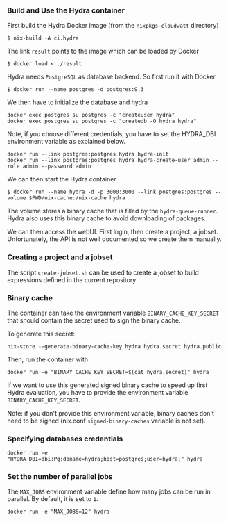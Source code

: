### Build and Use the Hydra container

First build the Hydra Docker image (from the `nixpkgs-cloudwatt` directory)
```
$ nix-build -A ci.hydra
```

The link `result` points to the image which can be loaded by Docker
```
$ docker load < ./result
```

Hydra needs `PostgreSQL` as database backend. So first run it with Docker
```
$ docker run --name postgres -d postgres:9.3
```

We then have to initialize the database and hydra

```
docker exec postgres su postgres -c "createuser hydra"
docker exec postgres su postgres -c "createdb -O hydra hydra"
```

Note, if you choose different credentials, you have to set the
HYDRA_DBI environment variable as explained below.

```
docker run --link postgres:postgres hydra hydra-init
docker run --link postgres:postgres hydra hydra-create-user admin --role admin --password admin
```

We can then start the Hydra container
```
$ docker run --name hydra -d -p 3000:3000 --link postgres:postgres --volume $PWD/nix-cache:/nix-cache hydra
```

The volume stores a binary cache that is filled by the
`hydra-queue-runner`. Hydra also uses this binary cache to avoid
downloading of packages.

We can then access the webUI. First login, then create a project, a
jobset. Unfortunately, the API is not well documented so we create
them manually.

### Creating a project and a jobset

The script `create-jobset.sh` can be used to create a jobset to build
expressions defined in the current repository.

### Binary cache

The container can take the environment variable `BINARY_CACHE_KEY_SECRET`
that should contain the secret used to sign the binary cache.

To generate this secret:
```
nix-store --generate-binary-cache-key hydra hydra.secret hydra.public
```

Then, run the container with
```
docker run -e "BINARY_CACHE_KEY_SECRET=$(cat hydra.secret)" hydra
```

If we want to use this generated signed binary cache to speed up first Hydra
evaluation, you have to provide the environment variable
`BINARY_CACHE_KEY_SECRET`.

Note: if you don't provide this environment variable, binary caches
      don't need to be signed (nix.conf `signed-binary-caches` variable is not set).

### Specifying databases credentials

```
docker run -e "HYDRA_DBI=dbi:Pg:dbname=hydra;host=postgres;user=hydra;" hydra
```

### Set the number of parallel jobs

The `MAX_JOBS` environment variable define how many jobs can be run in
parallel. By default, it is set to `1`.

```
docker run -e "MAX_JOBS=12" hydra
```
